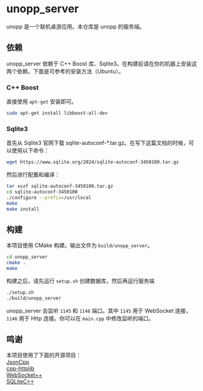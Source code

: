 # unopp_server
unopp 是一个联机桌游应用。本仓库是 unopp 的服务端。

## 依赖
unopp_server 依赖于 C++ Boost 库、Sqlite3。在构建前请在你的机器上安装这两个依赖。下面是可参考的安装方法（Ubuntu）。

### C++ Boost
直接使用 `apt-get` 安装即可。
```sh
sudo apt-get install libboost-all-dev
```

### Sqlite3
首先从 Sqlite3 官网下载 sqlite-autoconf-*.tar.gz。在写下这篇文档的时候，可以使用以下命令：
```sh
wget https://www.sqlite.org/2024/sqlite-autoconf-3450100.tar.gz
```
然后进行配置和编译：
```sh
tar xvzf sqlite-autoconf-3450100.tar.gz
cd sqlite-autoconf-3450100
./configure --prefix=/usr/local
make
make install
```

## 构建
本项目使用 CMake 构建。输出文件为 `build/unopp_server`。
```sh
cd unopp_server
cmake .
make
```
构建之后，请先运行 `setup.sh` 创建数据库，然后再运行服务端
```sh
./setup.sh
./build/unopp_server
```

unopp_server 会监听 `1145` 和 `1146` 端口。其中 `1145` 用于 WebSocket 连接，`1146` 用于 Http 连接。你可以在 `main.cpp` 中修改监听的端口。

## 鸣谢
本项目使用了下面的开源项目：  
[JsonCpp](https://github.com/open-source-parsers/jsoncpp)  
[cpp-httplib](https://github.com/yhirose/cpp-httplib)  
[WebSocket++](https://github.com/zaphoyd/websocketpp)  
[SQLiteC++](SQLiteC++)  